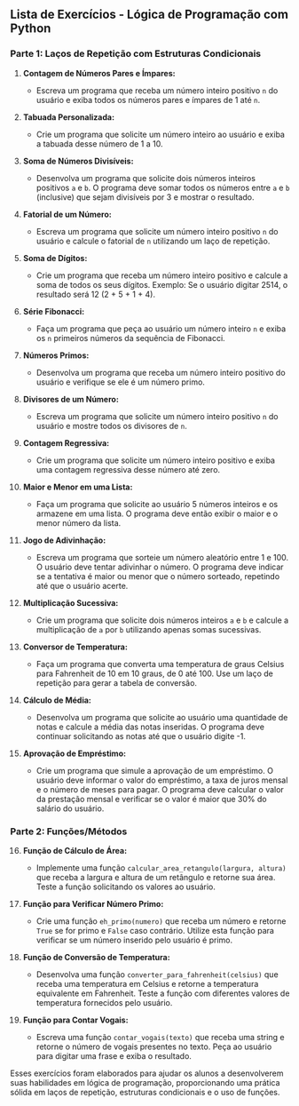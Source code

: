 ## Lista de Exercícios - Lógica de Programação com Python

### Parte 1: Laços de Repetição com Estruturas Condicionais

1. **Contagem de Números Pares e Ímpares:**
   - Escreva um programa que receba um número inteiro positivo `n` do usuário e exiba todos os números pares e ímpares de 1 até `n`.

2. **Tabuada Personalizada:**
   - Crie um programa que solicite um número inteiro ao usuário e exiba a tabuada desse número de 1 a 10.

3. **Soma de Números Divisíveis:**
   - Desenvolva um programa que solicite dois números inteiros positivos `a` e `b`. O programa deve somar todos os números entre `a` e `b` (inclusive) que sejam divisíveis por 3 e mostrar o resultado.

4. **Fatorial de um Número:**
   - Escreva um programa que solicite um número inteiro positivo `n` do usuário e calcule o fatorial de `n` utilizando um laço de repetição.

5. **Soma de Dígitos:**
   - Crie um programa que receba um número inteiro positivo e calcule a soma de todos os seus dígitos. Exemplo: Se o usuário digitar 2514, o resultado será 12 (2 + 5 + 1 + 4).

6. **Série Fibonacci:**
   - Faça um programa que peça ao usuário um número inteiro `n` e exiba os `n` primeiros números da sequência de Fibonacci.

7. **Números Primos:**
   - Desenvolva um programa que receba um número inteiro positivo do usuário e verifique se ele é um número primo.

8. **Divisores de um Número:**
   - Escreva um programa que solicite um número inteiro positivo `n` do usuário e mostre todos os divisores de `n`.

9. **Contagem Regressiva:**
   - Crie um programa que solicite um número inteiro positivo e exiba uma contagem regressiva desse número até zero.

10. **Maior e Menor em uma Lista:**
    - Faça um programa que solicite ao usuário 5 números inteiros e os armazene em uma lista. O programa deve então exibir o maior e o menor número da lista.

11. **Jogo de Adivinhação:**
    - Escreva um programa que sorteie um número aleatório entre 1 e 100. O usuário deve tentar adivinhar o número. O programa deve indicar se a tentativa é maior ou menor que o número sorteado, repetindo até que o usuário acerte.

12. **Multiplicação Sucessiva:**
    - Crie um programa que solicite dois números inteiros `a` e `b` e calcule a multiplicação de `a` por `b` utilizando apenas somas sucessivas.

13. **Conversor de Temperatura:**
    - Faça um programa que converta uma temperatura de graus Celsius para Fahrenheit de 10 em 10 graus, de 0 até 100. Use um laço de repetição para gerar a tabela de conversão.

14. **Cálculo de Média:**
    - Desenvolva um programa que solicite ao usuário uma quantidade de notas e calcule a média das notas inseridas. O programa deve continuar solicitando as notas até que o usuário digite -1.

15. **Aprovação de Empréstimo:**
    - Crie um programa que simule a aprovação de um empréstimo. O usuário deve informar o valor do empréstimo, a taxa de juros mensal e o número de meses para pagar. O programa deve calcular o valor da prestação mensal e verificar se o valor é maior que 30% do salário do usuário. 

### Parte 2: Funções/Métodos

16. **Função de Cálculo de Área:**
    - Implemente uma função `calcular_area_retangulo(largura, altura)` que receba a largura e altura de um retângulo e retorne sua área. Teste a função solicitando os valores ao usuário.

17. **Função para Verificar Número Primo:**
    - Crie uma função `eh_primo(numero)` que receba um número e retorne `True` se for primo e `False` caso contrário. Utilize esta função para verificar se um número inserido pelo usuário é primo.

18. **Função de Conversão de Temperatura:**
    - Desenvolva uma função `converter_para_fahrenheit(celsius)` que receba uma temperatura em Celsius e retorne a temperatura equivalente em Fahrenheit. Teste a função com diferentes valores de temperatura fornecidos pelo usuário.

19. **Função para Contar Vogais:**
    - Escreva uma função `contar_vogais(texto)` que receba uma string e retorne o número de vogais presentes no texto. Peça ao usuário para digitar uma frase e exiba o resultado.

Esses exercícios foram elaborados para ajudar os alunos a desenvolverem suas habilidades em lógica de programação, proporcionando uma prática sólida em laços de repetição, estruturas condicionais e o uso de funções.
